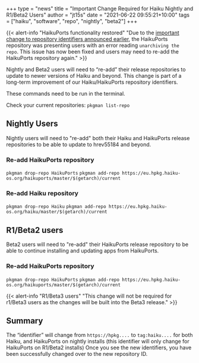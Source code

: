 +++
type = "news"
title = "Important Change Required for Haiku Nightly and R1/Beta2 Users"
author = "jt15s"
date = "2021-06-22 09:55:21+10:00"
tags = ["haiku", "software", "repo", "nightly", "beta2"]
+++

{{< alert-info "HaikuPorts functionality restored" "Due to the [important change to repository identifiers announced earlier](https://www.haiku-os.org/news/2021-06-22_important_change_required_for_haiku_nightly_and_r1beta2_users/), the HaikuPorts repository was presenting users with an error reading `unarchiving the repo`. This issue has now been fixed and users may need to re-add the HaikuPorts repository again." >}}

Nightly and Beta2 users will need to “re-add” their release repositories to update to newer versions of Haiku and beyond. This change is part of a long-term improvement of our Haiku/HaikuPorts repository identifiers.

These commands need to be run in the terminal.

Check your current repositories:
`pkgman list-repo`

## Nightly Users
Nightly users will need to "re-add" both their Haiku and HaikuPorts release repositories to be able to update to hrev55184 and beyond.
### Re-add HaikuPorts repository

`pkgman drop-repo HaikuPorts`
`pkgman add-repo https://eu.hpkg.haiku-os.org/haikuports/master/$(getarch)/current`

### Re-add Haiku repository

`pkgman drop-repo Haiku`
`pkgman add-repo https://eu.hpkg.haiku-os.org/haiku/master/$(getarch)/current`

## R1/Beta2 users
Beta2 users will need to "re-add" their HaikuPorts release repository to be able to continue installing and updating apps from HaikuPorts.
### Re-add HaikuPorts repository
`pkgman drop-repo HaikuPorts`
`pkgman add-repo https://eu.hpkg.haiku-os.org/haikuports/master/$(getarch)/current`

{{< alert-info "R1/Beta3 users" "This change will not be required for r1/Beta3 users as the changes will be built into the Beta3 release." >}}

## Summary
The “identifier” will change from `https://hpkg....` to `tag:haiku....` for both Haiku, and HaikuPorts on nightly installs (this identifier will only change for HaikuPorts on R1/Beta2 installs) Once you see the new identifiers, you have been successfully changed over to the new repository ID.


